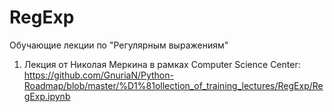 # RegExp
Обучающие лекции по "Регулярным выражениям"

1. Лекция от Николая Меркина в рамках Computer Science Center: https://github.com/GnuriaN/Python-Roadmap/blob/master/%D1%81ollection_of_training_lectures/RegExp/RegExp.ipynb
